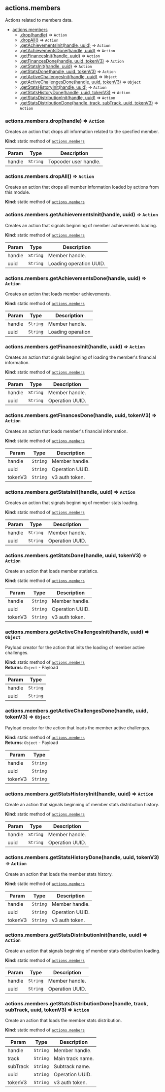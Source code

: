 <a name="module_actions.members"></a>

## actions.members
Actions related to members data.


* [actions.members](#module_actions.members)
    * [.drop(handle)](#module_actions.members.drop) ⇒ <code>Action</code>
    * [.dropAll()](#module_actions.members.dropAll) ⇒ <code>Action</code>
    * [.getAchievementsInit(handle, uuid)](#module_actions.members.getAchievementsInit) ⇒ <code>Action</code>
    * [.getAchievementsDone(handle, uuid)](#module_actions.members.getAchievementsDone) ⇒ <code>Action</code>
    * [.getFinancesInit(handle, uuid)](#module_actions.members.getFinancesInit) ⇒ <code>Action</code>
    * [.getFinancesDone(handle, uuid, tokenV3)](#module_actions.members.getFinancesDone) ⇒ <code>Action</code>
    * [.getStatsInit(handle, uuid)](#module_actions.members.getStatsInit) ⇒ <code>Action</code>
    * [.getStatsDone(handle, uuid, tokenV3)](#module_actions.members.getStatsDone) ⇒ <code>Action</code>
    * [.getActiveChallengesInit(handle, uuid)](#module_actions.members.getActiveChallengesInit) ⇒ <code>Object</code>
    * [.getActiveChallengesDone(handle, uuid, tokenV3)](#module_actions.members.getActiveChallengesDone) ⇒ <code>Object</code>
    * [.getStatsHistoryInit(handle, uuid)](#module_actions.members.getStatsHistoryInit) ⇒ <code>Action</code>
    * [.getStatsHistoryDone(handle, uuid, tokenV3)](#module_actions.members.getStatsHistoryDone) ⇒ <code>Action</code>
    * [.getStatsDistributionInit(handle, uuid)](#module_actions.members.getStatsDistributionInit) ⇒ <code>Action</code>
    * [.getStatsDistributionDone(handle, track, subTrack, uuid, tokenV3)](#module_actions.members.getStatsDistributionDone) ⇒ <code>Action</code>

<a name="module_actions.members.drop"></a>

### actions.members.drop(handle) ⇒ <code>Action</code>
Creates an action that drops all information related to the specfied
 member.

**Kind**: static method of [<code>actions.members</code>](#module_actions.members)  

| Param | Type | Description |
| --- | --- | --- |
| handle | <code>String</code> | Topcoder user handle. |

<a name="module_actions.members.dropAll"></a>

### actions.members.dropAll() ⇒ <code>Action</code>
Creates an action that drops all member information loaded by
 actions from this module.

**Kind**: static method of [<code>actions.members</code>](#module_actions.members)  
<a name="module_actions.members.getAchievementsInit"></a>

### actions.members.getAchievementsInit(handle, uuid) ⇒ <code>Action</code>
Creates an action that signals beginning of member achievements
 loading.

**Kind**: static method of [<code>actions.members</code>](#module_actions.members)  

| Param | Type | Description |
| --- | --- | --- |
| handle | <code>String</code> | Member handle. |
| uuid | <code>String</code> | Loading operation UUID. |

<a name="module_actions.members.getAchievementsDone"></a>

### actions.members.getAchievementsDone(handle, uuid) ⇒ <code>Action</code>
Creates an action that loads member achievements.

**Kind**: static method of [<code>actions.members</code>](#module_actions.members)  

| Param | Type | Description |
| --- | --- | --- |
| handle | <code>String</code> | Member handle. |
| uuid | <code>String</code> | Loading operation |

<a name="module_actions.members.getFinancesInit"></a>

### actions.members.getFinancesInit(handle, uuid) ⇒ <code>Action</code>
Creates an action that signals beginning of loading the member's
 financial information.

**Kind**: static method of [<code>actions.members</code>](#module_actions.members)  

| Param | Type | Description |
| --- | --- | --- |
| handle | <code>String</code> | Member handle. |
| uuid | <code>String</code> | Operation UUID. |

<a name="module_actions.members.getFinancesDone"></a>

### actions.members.getFinancesDone(handle, uuid, tokenV3) ⇒ <code>Action</code>
Creates an action that loads member's financial information.

**Kind**: static method of [<code>actions.members</code>](#module_actions.members)  

| Param | Type | Description |
| --- | --- | --- |
| handle | <code>String</code> | Member handle. |
| uuid | <code>String</code> | Operation UUID. |
| tokenV3 | <code>String</code> | v3 auth token. |

<a name="module_actions.members.getStatsInit"></a>

### actions.members.getStatsInit(handle, uuid) ⇒ <code>Action</code>
Creates an action that signals beginning of member stats loading.

**Kind**: static method of [<code>actions.members</code>](#module_actions.members)  

| Param | Type | Description |
| --- | --- | --- |
| handle | <code>String</code> | Member handle. |
| uuid | <code>String</code> | Operation UUID. |

<a name="module_actions.members.getStatsDone"></a>

### actions.members.getStatsDone(handle, uuid, tokenV3) ⇒ <code>Action</code>
Create an action that loads member statistics.

**Kind**: static method of [<code>actions.members</code>](#module_actions.members)  

| Param | Type | Description |
| --- | --- | --- |
| handle | <code>String</code> | Member handle. |
| uuid | <code>String</code> | Operation UUID. |
| tokenV3 | <code>String</code> | v3 auth token. |

<a name="module_actions.members.getActiveChallengesInit"></a>

### actions.members.getActiveChallengesInit(handle, uuid) ⇒ <code>Object</code>
Payload creator for the action that inits the loading of member active challenges.

**Kind**: static method of [<code>actions.members</code>](#module_actions.members)  
**Returns**: <code>Object</code> - Payload  

| Param | Type |
| --- | --- |
| handle | <code>String</code> | 
| uuid | <code>String</code> | 

<a name="module_actions.members.getActiveChallengesDone"></a>

### actions.members.getActiveChallengesDone(handle, uuid, tokenV3) ⇒ <code>Object</code>
Payload creator for the action that loads the member active challenges.

**Kind**: static method of [<code>actions.members</code>](#module_actions.members)  
**Returns**: <code>Object</code> - Payload  

| Param | Type |
| --- | --- |
| handle | <code>String</code> | 
| uuid | <code>String</code> | 
| tokenV3 | <code>String</code> | 

<a name="module_actions.members.getStatsHistoryInit"></a>

### actions.members.getStatsHistoryInit(handle, uuid) ⇒ <code>Action</code>
Create an action that signals beginning of member stats distribution history.

**Kind**: static method of [<code>actions.members</code>](#module_actions.members)  

| Param | Type | Description |
| --- | --- | --- |
| handle | <code>String</code> | Member handle. |
| uuid | <code>String</code> | Operation UUID. |

<a name="module_actions.members.getStatsHistoryDone"></a>

### actions.members.getStatsHistoryDone(handle, uuid, tokenV3) ⇒ <code>Action</code>
Create an action that loads the member stats history.

**Kind**: static method of [<code>actions.members</code>](#module_actions.members)  

| Param | Type | Description |
| --- | --- | --- |
| handle | <code>String</code> | Member handle. |
| uuid | <code>String</code> | Operation UUID. |
| tokenV3 | <code>String</code> | v3 auth token. |

<a name="module_actions.members.getStatsDistributionInit"></a>

### actions.members.getStatsDistributionInit(handle, uuid) ⇒ <code>Action</code>
Create an action that signals beginning of member stats distribution loading.

**Kind**: static method of [<code>actions.members</code>](#module_actions.members)  

| Param | Type | Description |
| --- | --- | --- |
| handle | <code>String</code> | Member handle. |
| uuid | <code>String</code> | Operation UUID. |

<a name="module_actions.members.getStatsDistributionDone"></a>

### actions.members.getStatsDistributionDone(handle, track, subTrack, uuid, tokenV3) ⇒ <code>Action</code>
Create an action that loads the member stats distribution.

**Kind**: static method of [<code>actions.members</code>](#module_actions.members)  

| Param | Type | Description |
| --- | --- | --- |
| handle | <code>String</code> | Member handle. |
| track | <code>String</code> | Main track name. |
| subTrack | <code>String</code> | Subtrack name. |
| uuid | <code>String</code> | Operation UUID. |
| tokenV3 | <code>String</code> | v3 auth token. |

